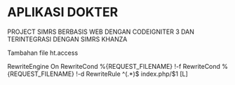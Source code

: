# APLIKASI DOKTER
PROJECT SIMRS BERBASIS WEB DENGAN  CODEIGNITER 3 DAN TERINTEGRASI DENGAN SIMRS KHANZA

Tambahan file ht.access

RewriteEngine On
RewriteCond %{REQUEST_FILENAME} !-f
RewriteCond %{REQUEST_FILENAME} !-d
RewriteRule ^(.*)$ index.php/$1 [L]
